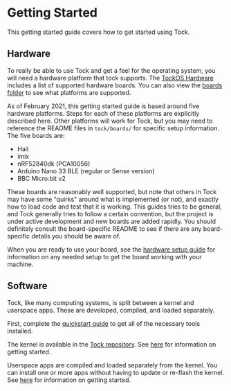# Getting Started

This getting started guide covers how to get started using Tock.

## Hardware

To really be able to use Tock and get a feel for the operating system, you will
need a hardware platform that tock supports. The
[TockOS Hardware](https://www.tockos.org/hardware/) includes a list of supported
hardware boards. You can also view the
[boards folder](https://github.com/tock/tock/tree/master/boards) to see what
platforms are supported.

As of February 2021, this getting started guide is based around five hardware
platforms. Steps for each of these platforms are explicitly described here.
Other platforms will work for Tock, but you may need to reference the README
files in `tock/boards/` for specific setup information. The five boards are:

- Hail
- imix
- nRF52840dk (PCA10056)
- Arduino Nano 33 BLE (regular or Sense version)
- BBC Micro:bit v2

These boards are reasonably well supported, but note that others in Tock may
have some "quirks" around what is implemented (or not), and exactly how to load
code and test that it is working. This guides tries to be general, and Tock
generally tries to follow a certain convention, but the project is under active
development and new boards are added rapidly. You should definitely consult the
board-specific README to see if there are any board-specific details you should
be aware of.

When you are ready to use your board, see the [hardware setup
guide](./setup/hardware.md) for information on any needed setup to get the board
working with your machine.

## Software

Tock, like many computing systems, is split between a kernel and userspace apps.
These are developed, compiled, and loaded separately.

First, complete the [quickstart guide](./setup/quickstart.md) to get all of the
necessary tools installed.

The kernel is available in the [Tock repository](https://github.com/tock/tock).
See [here](./setup/kernel.md) for information on getting started.

Userspace apps are compiled and loaded separately from the kernel. You can
install one or more apps without having to update or re-flash the kernel. See
[here](./setup/apps.md) for information on getting started.
